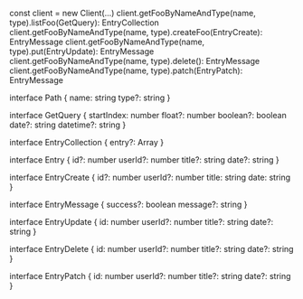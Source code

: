 const client = new Client(...)
client.getFooByNameAndType(name, type).listFoo(GetQuery): EntryCollection
client.getFooByNameAndType(name, type).createFoo(EntryCreate): EntryMessage
client.getFooByNameAndType(name, type).put(EntryUpdate): EntryMessage
client.getFooByNameAndType(name, type).delete(): EntryMessage
client.getFooByNameAndType(name, type).patch(EntryPatch): EntryMessage

interface Path {
    name: string
    type?: string
}

interface GetQuery {
    startIndex: number
    float?: number
    boolean?: boolean
    date?: string
    datetime?: string
}

interface EntryCollection {
    entry?: Array<Entry>
}

interface Entry {
    id?: number
    userId?: number
    title?: string
    date?: string
}

interface EntryCreate {
    id?: number
    userId?: number
    title: string
    date: string
}

interface EntryMessage {
    success?: boolean
    message?: string
}

interface EntryUpdate {
    id: number
    userId?: number
    title?: string
    date?: string
}

interface EntryDelete {
    id: number
    userId?: number
    title?: string
    date?: string
}

interface EntryPatch {
    id: number
    userId?: number
    title?: string
    date?: string
}
